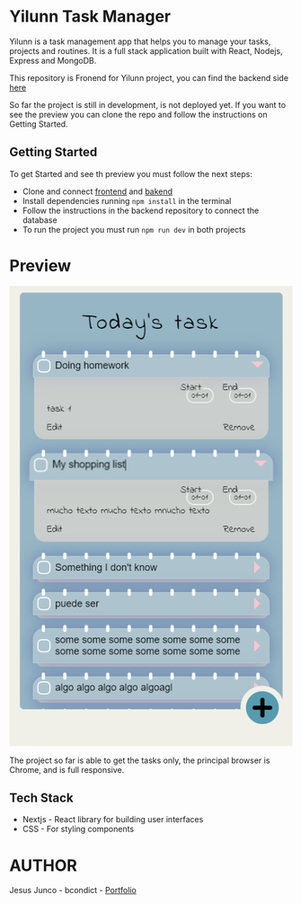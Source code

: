 # Yilunn Task Manager 

Yilunn is a task management app that helps you to manage your tasks, projects and routines. It is a full stack application built with React, Nodejs, Express and MongoDB.

This repository is Fronend for Yilunn project, you can find the backend side [here](https://github.com/bcondict/Yilunn-TM-Backend)

So far the project is still in development, is not deployed yet. If you want to see the preview you can clone the repo and follow the instructions on Getting Started.

## Getting Started
To get Started and see th preview you must follow the next steps:

- Clone and connect [frontend](https://github.com/bcondict/Yilunn-TM-Frontend) and [bakend](https://github.com/bcondict/Yilunn-TM-Backend)
- Install dependencies running `npm install` in the terminal
- Follow the instructions in the backend repository to connect the database
- To run the project you must run `npm run dev` in both projects

# Preview
![preview](./Images/preview.png)

The project so far is able to get the tasks only, the principal browser is Chrome, and is full responsive.

## Tech Stack
- Nextjs - React library for building user interfaces
- CSS - For styling components

# AUTHOR
Jesus Junco - bcondict - [Portfolio](https://bcondict.vercel.app/)
